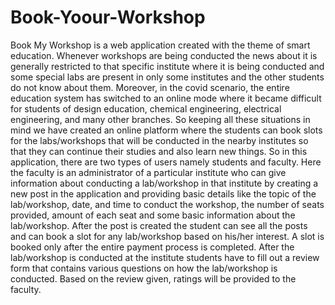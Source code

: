 # Book-Yoour-Workshop
Book My Workshop is a web application created with the theme of smart education. Whenever workshops are being conducted the news about it is generally restricted to that specific institute where it is being conducted and some special labs are present in only some institutes and the other students do not know about them. Moreover, in the covid scenario, the entire education system has switched to an online mode where it became difficult for students of design education, chemical engineering, electrical engineering, and many other branches. So keeping all these situations in mind we have created an online platform where the students can book slots for the labs/workshops that will be conducted in the nearby institutes so that they can continue their studies and also learn new things. So in this application, there are two types of users namely students and faculty. Here the faculty is an administrator of a particular institute who can give information about conducting a lab/workshop in that institute by creating a new post in the application and providing basic details like the topic of the lab/workshop, date, and time to conduct the workshop, the number of seats provided, amount of each seat and some basic information about the lab/workshop. After the post is created the student can see all the posts and can book a slot for any lab/workshop based on his/her interest. A slot is booked only after the entire payment process is completed. After the lab/workshop is conducted at the institute students have to fill out a review form that contains various questions on how the lab/workshop is conducted. Based on the review given, ratings will be provided to the faculty.
